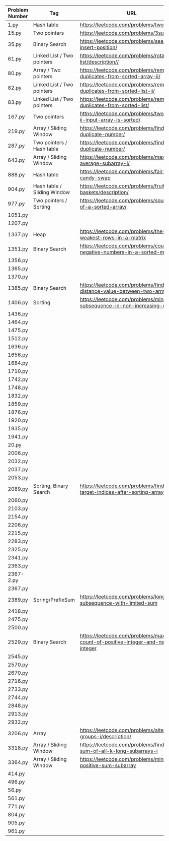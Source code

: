 | Problem Number | Tag                         | URL                                                                                    |
| -------------- | --------------------------- | -------------------------------------------------------------------------------------- |
| 1.py           | Hash table                  | <https://leetcode.com/problems/two-sum/>                                               |
| 15.py          | Two pointers                | <https://leetcode.com/problems/3sum/>                                                  |
| 35.py          | Binary Search               | <https://leetcode.com/problems/search-insert-position/>                                |
| 61.py          | Linked List / Two pointers  | <https://leetcode.com/problems/rotate-list/description//>                              |
| 80.py          | Array / Two pointers        | <https://leetcode.com/problems/remove-duplicates-from-sorted-array-ii/>                |
| 82.py          | Linked List / Two pointers  | <https://leetcode.com/problems/remove-duplicates-from-sorted-list-ii/>                 |
| 83.py          | Linked List / Two pointers  | <https://leetcode.com/problems/remove-duplicates-from-sorted-list/>                    |
| 167.py         | Two pointers                | <https://leetcode.com/problems/two-sum-ii-input-array-is-sorted/>                      |
| 219.py         | Array / Sliding Window      | <https://leetcode.com/problems/find-the-duplicate-number/>                             |
| 287.py         | Two pointers / Hash table   | <https://leetcode.com/problems/find-the-duplicate-number/>                             |
| 643.py         | Array / Sliding Window      | <https://leetcode.com/problems/maximum-average-subarray-i/>                            |
| 888.py         | Hash table                  | <https://leetcode.com/problems/fair-candy-swap>                                        |
| 904.py         | Hash table / Sliding Window | <https://leetcode.com/problems/fruit-into-baskets/description/>                        |
| 977.py         | Two pointers / Sorting      | <https://leetcode.com/problems/squares-of-a-sorted-array/>                             |
| 1051.py        |                             |                                                                                        |
| 1207.py        |                             |                                                                                        |
| 1337.py        | Heap                        | <https://leetcode.com/problems/the-k-weakest-rows-in-a-matrix>                         |
| 1351.py        | Binary Search               | <https://leetcode.com/problems/count-negative-numbers-in-a-sorted-matrix>              |
| 1356.py        |                             |                                                                                        |
| 1365.py        |                             |                                                                                        |
| 1370.py        |                             |                                                                                        |
| 1385.py        | Binary Search               | <https://leetcode.com/problems/find-the-distance-value-between-two-arrays>             |
| 1406.py        | Sorting                     | <https://leetcode.com/problems/minimum-subsequence-in-non-increasing-order/>           |
| 1436.py        |                             |                                                                                        |
| 1464.py        |                             |                                                                                        |
| 1475.py        |                             |                                                                                        |
| 1512.py        |                             |                                                                                        |
| 1636.py        |                             |                                                                                        |
| 1656.py        |                             |                                                                                        |
| 1684.py        |                             |                                                                                        |
| 1710.py        |                             |                                                                                        |
| 1742.py        |                             |                                                                                        |
| 1748.py        |                             |                                                                                        |
| 1832.py        |                             |                                                                                        |
| 1859.py        |                             |                                                                                        |
| 1876.py        |                             |                                                                                        |
| 1920.py        |                             |                                                                                        |
| 1935.py        |                             |                                                                                        |
| 1941.py        |                             |                                                                                        |
| 20.py          |                             |                                                                                        |
| 2006.py        |                             |                                                                                        |
| 2032.py        |                             |                                                                                        |
| 2037.py        |                             |                                                                                        |
| 2053.py        |                             |                                                                                        |
| 2089.py        | Sorting, Binary Search      | <https://leetcode.com/problems/find-target-indices-after-sorting-array>                |
| 2060.py        |                             |                                                                                        |
| 2103.py        |                             |                                                                                        |
| 2154.py        |                             |                                                                                        |
| 2206.py        |                             |                                                                                        |
| 2215.py        |                             |                                                                                        |
| 2283.py        |                             |                                                                                        |
| 2325.py        |                             |                                                                                        |
| 2341.py        |                             |                                                                                        |
| 2363.py        |                             |                                                                                        |
| 2367-2.py      |                             |                                                                                        |
| 2367.py        |                             |                                                                                        |
| 2389.py        | Soring/PrefixSum            | <https://leetcode.com/problems/longest-subsequence-with-limited-sum>                   |
| 2418.py        |                             |                                                                                        |
| 2475.py        |                             |                                                                                        |
| 2500.py        |                             |                                                                                        |
| 2529.py        | Binary Search               | <https://leetcode.com/problems/maximum-count-of-positive-integer-and-negative-integer> |
| 2545.py        |                             |                                                                                        |
| 2570.py        |                             |                                                                                        |
| 2670.py        |                             |                                                                                        |
| 2716.py        |                             |                                                                                        |
| 2733.py        |                             |                                                                                        |
| 2744.py        |                             |                                                                                        |
| 2848.py        |                             |                                                                                        |
| 2913.py        |                             |                                                                                        |
| 2932.py        |                             |                                                                                        |
| 3206.py        | Array                       | <https://leetcode.com/problems/alternating-groups-i/description/>                      |
| 3318.py        | Array / Sliding Window      | <https://leetcode.com/problems/find-x-sum-of-all-k-long-subarrays-i>                   |
| 3364.py        | Array / Sliding Window      | <https://leetcode.com/problems/minimum-positive-sum-subarray>                          |
| 414.py         |                             |                                                                                        |
| 496.py         |                             |                                                                                        |
| 56.py          |                             |                                                                                        |
| 561.py         |                             |                                                                                        |
| 771.py         |                             |                                                                                        |
| 804.py         |                             |                                                                                        |
| 905.py         |                             |                                                                                        |
| 961.py         |                             |                                                                                        |
